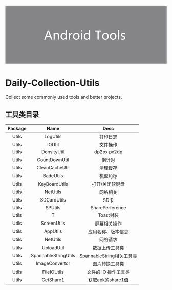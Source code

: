 ![avatar](/assets/icon.png)

# Daily-Collection-Utils

Collect some commonly used tools and better projects.

## 工具类目录
| Package | Name | Desc | 
| :-: | :-: | :-: | 
| Utils | LogUtils | 打印日志 | 
| Utils | IOUtil | 文件操作 | 
| Utils | DensityUtil | dp2px px2dp |
| Utils | CountDownUtil | 倒计时 |
| Utils | CleanCacheUtil | 清理缓存 |
| Utils | BadeUtils | 机型角标 |
| Utils | KeyBoardUtils | 打开/关闭软键盘 |
| Utils | NetUtils | 网络相关 |
| Utils | SDCardUtils | SD卡 |
| Utils | SPUtils | SharePerference |
| Utils | T | Toast封装 |
| Utils | ScreenUtils | 屏幕相关操作 |
| Utils | AppUtils | 应用名称、版本信息 |
| Utils | NetUtils | 网络请求 |
| Utils | UploadUtil | 数据上传工具类 |
| Utils | SpannableStringUtils | SpannableString相关工具类 |
| Utils | ImageConvertor | 图片转换工具类 |
| Utils | FileIOUtils | 文件的 IO 操作工具类 |
| Utils | GetShare1 | 获取apk的share1值 |
